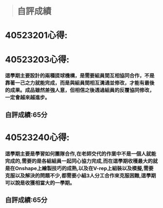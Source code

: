 > # 自評成績

# 40523201心得:

### 

# 40523203心得:

### 這學期主要設計的兩種提球機構，是需要組員間互相協同合作，不是靠著一己之力就能完成，而是與組員間相互溝通並修改，才能有最後的成果。成品雖然差強人意，但相信之後透過組員的反覆協同修改，一定會越來越進步。

## 自評成績:65分

# 40523240心得:

### 這學期主要是學習如何團隊合作,在老師交代的作業中不是一個人就能完成的,需要的是各組組員一起同心協力完成,而在這學期收穫最大的就是在Onshape上繪製技巧的成熟,以及在V-rep上組裝以及模擬,需要克服以及解決的問題不少,都需要小組3人分工合作來克服困難,這學期可以說是收獲相當大的一學期。

## 自評成績:65分



